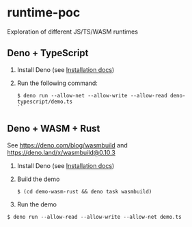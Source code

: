 # runtime-poc

Exploration of different JS/TS/WASM runtimes

## Deno + TypeScript

1. Install Deno (see [Installation docs](https://deno.land/manual@v1.29.2/getting_started/installation))

2. Run the following command:

   ```shell
   $ deno run --allow-net --allow-write --allow-read deno-typescript/demo.ts
   ``

## Deno + WASM + Rust

See https://deno.com/blog/wasmbuild and https://deno.land/x/wasmbuild@0.10.3

1. Install Deno (see [Installation docs](https://deno.land/manual@v1.29.2/getting_started/installation))

2. Build the demo

   ```shell
   $ (cd demo-wasm-rust && deno task wasmbuild)
   ```

3. Run the demo

  ```shell
  $ deno run --allow-read --allow-write --allow-net demo.ts
  ```

